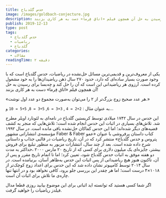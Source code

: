 ```yaml
---
title: حدس گلدباخ
image: /images/goldbach-conjecture.jpg
description: یکی از معروف‌ترین و قدیمی‌ترین مسائل حل‌نشده در ریاضیات، حدس گلدباخ است که با وجود صورت بسیار ساده‌ای که دارد، حدود ۲۷۰ سال ذهن ریاضیدان‌ها را به خود مشغول کرده است. آرزوی هر ریاضیدانی این است که آن را حل کند و چه‌بسا برای رسیدن به حل آن همچون فیلم «اتاق فِرما» دست به هر کاری بزنند!
publish: 2019-12-13
type: post
tags:
  - حدس گلدباخ
  - ریاضیات
  - گلدباخ
categories:
  - مقالات
readingTime: ۲ دقیقه
---
```


یکی از معروف‌ترین و قدیمی‌ترین مسائل حل‌نشده در ریاضیات، حدس گلدباخ است که با وجود صورت بسیار ساده‌ای که دارد، حدود ۲۷۰ سال ذهن ریاضیدان‌ها را به خود مشغول کرده است. آرزوی هر ریاضیدانی این است که آن را حل کند و چه‌بسا برای رسیدن به حل آن همچون فیلم «اتاق فِرما» دست به هر کاری بزنند!

<!-- more -->

<Block theme="tip" title="حدس گلدباخ">«هر عدد صحیح زوج بزرگ‌تر از ۲ را می‌توان به‌صورت مجموع دو عدد اول نوشت.»</Block>

به عنوان مثال :
`2+2 = 4` ,
`3+3 = 6`,
`5+3 = 8`,
`5+5 = 10`
و...

این حدس در سال ۱۷۴۲ میلادی توسط کریستین گلدباخ در نامه‌ای به لئونارد اویلر مطرح شد. تلاش‌­های بسیاری در اثبات این حدس انجام شده است؛ تلاش‌هایی که منجر به کشف قضیه‌های دیگر شده‌اند؛ اما این حدس کماکان حل‌نشده باقی مانده است. در سال ۱۹۹۲ مؤسسه‌ی انتشاراتی مشهور Faber & Faber کتاب داستان پرفروشی با عنوان «عمو پتروس و حدس گلدباخ» منتشر کرد که در آن، تاریخ ریاضیات در قالبی جذاب و داستانی شرح داده شده است. بعد از چند سال، انتشارات مزبور به منظور تبلیغ برای فروش بیشتر، جایزه‌ای یک میلیون دلاری برای کسی که از تاریخ ۲۰ مارس  ۲۰۰۰ ،حداکثر به مدت دو هفته موفق به اثبات حدس گلدباخ شود، تعیین کرد؛ اما تا اتمام تاریخ مقرر و پس از آن، تاکنون هنوز هیچ ریاضیدانی از پس اثبات این حدس به‌ظاهر آسان، برنیامده است. در سال ۲۰۱۴ توسط کامپیوتر نشان داده شد که این حدس برای اعداد زوج کوچک‌تر از ۱۰۱۸×۴ درست است؛ اما هر چقدر این بررسی جلو برود، کافی نخواهد بود و در انتها تنها چاره‌ی ما تلاش برای اثبات آن است.

اگر شما کسی هستید که توانسته اید اثباتی برای این موضوع بیابید روزی قطعا مدال فیلدز ریاضیات را خواهید گرفت.
